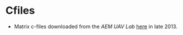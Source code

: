 Cfiles
======

* Matrix c-files downloaded from the *AEM UAV Lab* [here](http://trac.umnaem.webfactional.com/browser/trunk/Software/FlightCode/utils) in late 2013.
